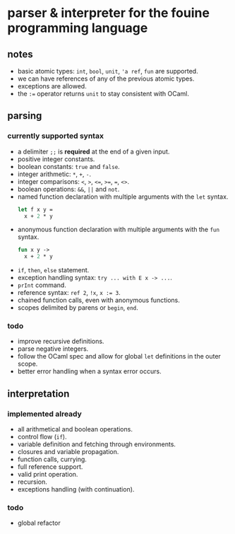 # parser & interpreter for the fouine programming language

## notes
- basic atomic types: `int`, `bool`, `unit`, `'a ref`, `fun` are supported.
- we can have references of any of the previous atomic types.
- exceptions are allowed.
- the `:=` operator returns `unit` to stay consistent with OCaml.


## parsing

### currently supported syntax
- a delimiter `;;` is **required** at the end of a given input.
- positive integer constants.
- boolean constants: `true` and `false`.
- integer arithmetic: `*`, `+`, `-`.
- integer comparisons: `<`, `>`, `<=`, `>=`, `=`, `<>`.
- boolean operations: `&&`, `||` and `not`.
- named function declaration with multiple arguments with the `let` syntax.
  ```ocaml
  let f x y =
    x + 2 * y
  ```
- anonymous function declaration with multiple arguments with the `fun` syntax.
  ```ocaml
  fun x y ->
    x + 2 * y
  ```
- `if`, `then`, `else` statement.
- exception handling syntax: `try ... with E x -> ...`.
- `prInt` command.
- reference syntax: `ref 2`, `!x`, `x := 3`.
- chained function calls, even with anonymous functions.
- scopes delimited by parens or `begin`, `end`.

### todo
- improve recursive definitions.
- parse negative integers.
- follow the OCaml spec and allow for global `let` definitions in the outer scope.
- better error handling when a syntax error occurs.


## interpretation

### implemented already
- all arithmetical and boolean operations.
- control flow (`if`).
- variable definition and fetching through environments.
- closures and variable propagation.
- function calls, currying.
- full reference support.
- valid print operation.
- recursion.
- exceptions handling (with continuation).

### todo
- global refactor
